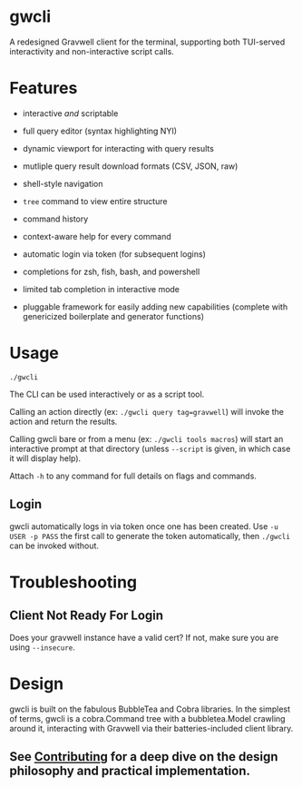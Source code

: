 # gwcli

A redesigned Gravwell client for the terminal, supporting both TUI-served interactivity and non-interactive script calls. 

# Features

- interactive *and* scriptable

- full query editor (syntax highlighting NYI)

- dynamic viewport for interacting with query results

- mutliple query result download formats (CSV, JSON, raw)

- shell-style navigation

- `tree` command to view entire structure

- command history

- context-aware help for every command

- automatic login via token (for subsequent logins)

- completions for zsh, fish, bash, and powershell

- limited tab completion in interactive mode

- pluggable framework for easily adding new capabilities (complete with genericized boilerplate and generator functions)


# Usage

`./gwcli`

The CLI can be used interactively or as a script tool.

Calling an action directly (ex: `./gwcli query tag=gravwell`) will invoke the action and return the results.

Calling gwcli bare or from a menu (ex: `./gwcli tools macros`) will start an interactive prompt at that directory (unless `--script` is given, in which case it will display help).

Attach `-h` to any command for full details on flags and commands.

## Login

gwcli automatically logs in via token once one has been created. Use `-u USER -p PASS` the first call to generate the token automatically, then `./gwcli` can be invoked without.

# Troubleshooting

## Client Not Ready For Login

Does your gravwell instance have a valid cert? If not, make sure you are using `--insecure`.

# Design

gwcli is built on the fabulous BubbleTea and Cobra libraries. In the simplest of terms, gwcli is a cobra.Command tree with a bubbletea.Model crawling around it, interacting with Gravwell via their batteries-included client library.

## See [Contributing](CONTRIBUTING.md) for a deep dive on the design philosophy and practical implementation.